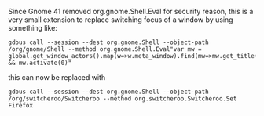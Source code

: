 Since Gnome 41 removed org.gnome.Shell.Eval for security reason, this is a very small extension to replace switching focus of a window by using something like:

```
gdbus call --session --dest org.gnome.Shell --object-path /org/gnome/Shell --method org.gnome.Shell.Eval"var mw = global.get_window_actors().map(w=>w.meta_window).find(mw=>mw.get_title().includes('Firefox'));mw && mw.activate(0)"
```

this can now be replaced with 

```
gdbus call --session --dest org.gnome.Shell --object-path /org/switcheroo/Switcheroo --method org.switcheroo.Switcheroo.Set Firefox
```